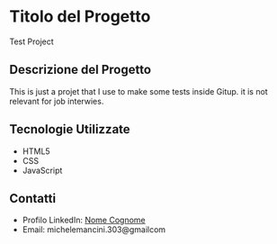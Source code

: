 # Titolo del Progetto
Test Project

## Descrizione del Progetto
This is just a projet that I use to make some tests inside Gitup. it is not relevant for job interwies.

## Tecnologie Utilizzate
- HTML5
- CSS
- JavaScript

## Contatti
- Profilo LinkedIn: [Nome Cognome](https://www.linkedin.com/in/michele-mancini-178600297/)
- Email: michelemancini.303@gmailcom
